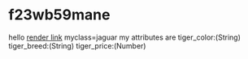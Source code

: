 # f23wb59mane
hello
[render link](https://f23wb59manne.onrender.com)
myclass=jaguar my attributes are 
tiger_color:(String) 
tiger_breed:(String) 
tiger_price:(Number)